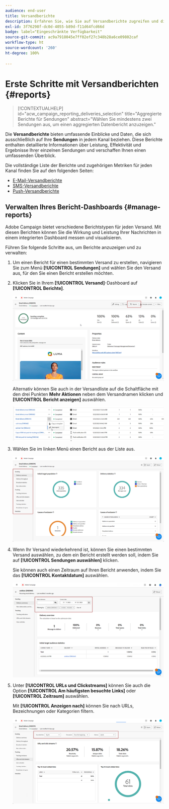 ```yaml
---
audience: end-user
title: Versandberichte
description: Erfahren Sie, wie Sie auf Versandberichte zugreifen und diese verwenden können
exl-id: 3f76298f-dc0d-4055-b89d-f11d64fcd66d
badge: label="Eingeschränkte Verfügbarkeit"
source-git-commit: ac9a7918045e7ff02ef27c348b28a6ce09802caf
workflow-type: ht
source-wordcount: '260'
ht-degree: 100%

---
```


# Erste Schritte mit Versandberichten {#reports}

>[!CONTEXTUALHELP]
>id="acw_campaign_reporting_deliveries_selection"
>title="Aggregierte Berichte für Sendungen"
>abstract="Wählen Sie mindestens zwei Sendungen aus, um einen aggregierten Datenbericht anzuzeigen."

Die **Versandberichte** bieten umfassende Einblicke und Daten, die sich ausschließlich auf Ihre **Sendungen** in jedem Kanal beziehen. Diese Berichte enthalten detaillierte Informationen über Leistung, Effektivität und Ergebnisse Ihrer einzelnen Sendungen und verschaffen Ihnen einen umfassenden Überblick.

Die vollständige Liste der Berichte und zugehörigen Metriken für jeden Kanal finden Sie auf den folgenden Seiten:

* [E-Mail-Versandberichte](email-report.md)
* [SMS-Versandberichte](sms-report.md)
* [Push-Versandberichte](push-report.md)

## Verwalten Ihres Bericht-Dashboards {#manage-reports}

Adobe Campaign bietet verschiedene Berichtstypen für jeden Versand. Mit diesen Berichten können Sie die Wirkung und Leistung Ihrer Nachrichten in einem integrierten Dashboard messen und visualisieren.

Führen Sie folgende Schritte aus, um Berichte anzuzeigen und zu verwalten:

1. Um einen Bericht für einen bestimmten Versand zu erstellen, navigieren Sie zum Menü **[!UICONTROL Sendungen]** und wählen Sie den Versand aus, für den Sie einen Bericht erstellen möchten.

1. Klicken Sie in Ihrem **[!UICONTROL Versand]**-Dashboard auf **[!UICONTROL Berichte]**.

   ![](assets/manage_delivery_report_1.png)

   Alternativ können Sie auch in der Versandliste auf die Schaltfläche mit den drei Punkten **Mehr Aktionen** neben dem Versandnamen klicken und **[!UICONTROL Bericht anzeigen]** auswählen.

   ![](assets/manage_delivery_report_2.png)

1. Wählen Sie im linken Menü einen Bericht aus der Liste aus.

   ![](assets/manage_delivery_report_3.png)

1. Wenn Ihr Versand wiederkehrend ist, können Sie einen bestimmten Versand auswählen, zu dem ein Bericht erstellt werden soll, indem Sie auf **[!UICONTROL Sendungen auswählen]** klicken.

   Sie können auch einen Zeitraum auf Ihren Bericht anwenden, indem Sie das **[!UICONTROL Kontaktdatum]** auswählen.

   ![](assets/delivery-recurring.png)

1. Unter **[!UICONTROL URLs und Clickstreams]** können Sie auch die Option **[!UICONTROL Am häufigsten besuchte Links]** oder **[!UICONTROL Zeitraum]** auswählen.

   Mit **[!UICONTROL Anzeigen nach]** können Sie nach URLs, Bezeichnungen oder Kategorien filtern.

   ![](assets/manage_delivery_report_5.png)
